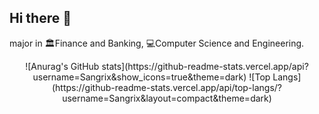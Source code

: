 ## Hi there 👋

major in 🏛️Finance and Banking, 💻Computer Science and Engineering.
<div align="center">
![Anurag's GitHub stats](https://github-readme-stats.vercel.app/api?username=Sangrix&show_icons=true&theme=dark)
![Top Langs](https://github-readme-stats.vercel.app/api/top-langs/?username=Sangrix&layout=compact&theme=dark)
</div>

<!--
**Sangrix/Sangrix** is a ✨ _special_ ✨ repository because its `README.md` (this file) appears on your GitHub profile.

Here are some ideas to get you started:

- 🔭 I’m currently working on ...
- 🌱 I’m currently learning ...
- 👯 I’m looking to collaborate on ...
- 🤔 I’m looking for help with ...
- 💬 Ask me about ...
- 📫 How to reach me: ...
- 😄 Pronouns: ...
- ⚡ Fun fact: ...
-->
